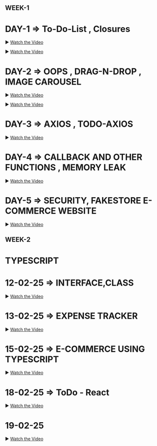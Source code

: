 ## WEEK-1

# DAY-1 => To-Do-List , Closures

▶️ [Watch the Video](https://drive.google.com/file/d/1XFnWrNNQYrVqUq-YP8VsIaRd9cc84oA0/view?usp=sharing)

▶️ [Watch the Video](https://drive.google.com/file/d/1VryGjjN_j0OBGF9swMaPNIkfF9XmIw0p/view?usp=sharing)

# DAY-2 => OOPS , DRAG-N-DROP , IMAGE CAROUSEL

▶️ [Watch the Video](https://drive.google.com/file/d/1I-yNSH0QZsstK9zuKursHugIvhohACTo/view?usp=sharing)

▶️ [Watch the Video](https://drive.google.com/file/d/1BPbDcug4BI_9aIwzIUzP0CEba0QuHJTM/view?usp=sharing)

# DAY-3 => AXIOS , TODO-AXIOS

▶️ [Watch the Video](https://drive.google.com/file/d/1wKhuf73-Q84CkvzW5htnUrwbqtVzgNh9/view?usp=sharing)

# DAY-4 => CALLBACK AND OTHER FUNCTIONS , MEMORY LEAK

▶️ [Watch the Video](https://drive.google.com/file/d/1RUY0wolwvfnu4cxjayo3YgHMjIcZWXU6/view?usp=sharing)

# DAY-5 => SECURITY, FAKESTORE E-COMMERCE WEBSITE

▶️ [Watch the Video](https://drive.google.com/file/d/18cXYJmUJ4xfz3tJM3U6ntVyuwgIrnZkn/view?usp=sharing)

## WEEK-2

# TYPESCRIPT

# 12-02-25 => INTERFACE,CLASS

▶️ [Watch the Video](https://drive.google.com/file/d/1il4qhv9w0tfVJoMCEbYeS5vT7E-tfP2m/view?usp=sharing)

# 13-02-25 => EXPENSE TRACKER

▶️ [Watch the Video](https://drive.google.com/file/d/1xMOnMTYe2jsZwdcOF2WZMafzU8PBqUpp/view?usp=sharing)

# 15-02-25 => E-COMMERCE USING TYPESCRIPT

▶️ [Watch the Video](https://drive.google.com/file/d/19dU_Qkvm9doasJLm71Y96ym5OgFpWJFF/view?usp=sharing)

# 18-02-25 => ToDo - React

▶️ [Watch the Video](https://drive.google.com/file/d/1poFka8-aytP6C8uBelq6eykRj7UJ8wU6/view?usp=sharing)

# 19-02-25

▶️ [Watch the Video](https://drive.google.com/file/d/1fH5S3EaGDrNUuBIS1EBvdXcBkwtg4qB3/view?usp=sharing)
